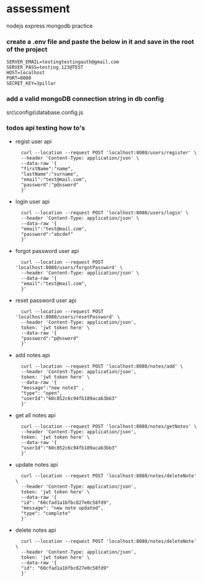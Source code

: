 # assessment

nodejs express mongodb practice

### create a .env file and paste the below in it and save in the root of the project

    SERVER_EMAIL=testingtestingauth@gmail.com
    SERVER_PASS=testing.123@TEST
    HOST=localhost
    PORT=8080
    SECRET_KEY=3pillar

### add a valid mongoDB connection string in db config

src\configs\database.config.js

### todos api testing how to's

- regist user api

    	curl --location --request POST 'localhost:8080/users/register' \
    	--header 'Content-Type: application/json' \
    	--data-raw '{
    	"firstName":"name",
    	"lastName":"surname",
    	"email":"test@mail.com",
    	"password":"p@ssword"
    	}'

- login user api

    	curl --location --request POST 'localhost:8080/users/login' \
    	--header 'Content-Type: application/json' \
    	--data-raw '{
    	"email":"test@mail.com",
    	"password":"abcdef"
    	}'

* forgot password user api

    	curl --location --request POST 'localhost:8080/users/forgotPassword' \
    	--header 'Content-Type: application/json' \
    	--data-raw '{
    	"email":"test@mail.com",
    	}'

* reset password user api

    	curl --location --request POST 'localhost:8080/users/resetPassword' \
    	--header 'Content-Type: application/json',
    	token: 'jwt token here' \
    	--data-raw '{
    	"password":"p@ssword"
    	}'

* add notes api

    	curl --location --request POST 'localhost:8080/notes/add' \
    	--header 'Content-Type: application/json',
    	token: 'jwt token here' \
    	--data-raw '{
    	"message":"new note3" ,
    	"type": "open",
    	"userId":"60c852c6c94fb189acab3bb3"
    	}'

* get all notes api

    	curl --location --request POST 'localhost:8080/notes/getNotes' \
    	--header 'Content-Type: application/json',
    	token: 'jwt token here' \
    	--data-raw '{
    	"userId":"60c852c6c94fb189acab3bb3"
    	}'

* update notes api

    	curl --location --request POST 'localhost:8080/notes/deleteNote' \
    	--header 'Content-Type: application/json',
    	token: 'jwt token here' \
    	--data-raw '{
    	"id": "60cfad1a1bfbc827e0c58fd9",
    	"message": "new note updated",
    	"type": "complete"
    	}'

* delete notes api

    	curl --location --request POST 'localhost:8080/notes/deleteNote' \
    	--header 'Content-Type: application/json',
    	token: 'jwt token here' \
    	--data-raw '{
    	"id": "60cfad1a1bfbc827e0c58fd9"
    	}'